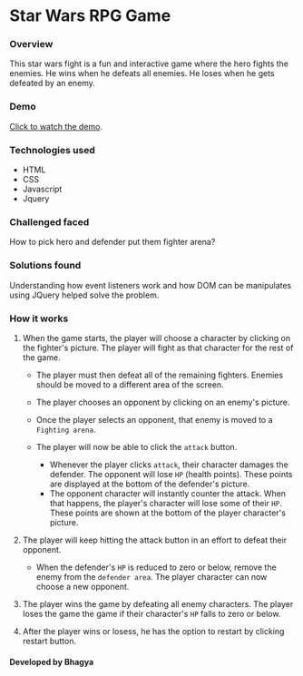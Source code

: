 # Star Wars RPG Game

### Overview
This star wars fight is a fun and interactive game where the hero fights the enemies. He wins when he defeats all enemies. He loses when he gets defeated by an enemy.

### Demo
[Click to watch the demo](https://guarded-woodland-81367.herokuapp.com).

### Technologies used
* HTML
* CSS
* Javascript
* Jquery

### Challenged faced
How to pick hero and defender put them fighter arena?

### Solutions found
Understanding how event listeners work and how DOM can be manipulates using JQuery helped solve the problem.

### How it works

1. When the game starts, the player will choose a character by clicking on the fighter's picture. The player will fight as that character for the rest of the game.

	* The player must then defeat all of the remaining fighters. Enemies should be moved to a different area of the screen.

	* The player chooses an opponent by clicking on an enemy's picture.

	* Once the player selects an opponent, that enemy is moved to a `Fighting arena`.

	* The player will now be able to click the `attack` button.
		* Whenever the player clicks `attack`, their character damages the defender. The opponent will lose `HP` (health points). These points are displayed at the bottom of the defender's picture. 
		* The opponent character will instantly counter the attack. When that happens, the player's character will lose some of their `HP`. These points are shown at the bottom of the player character's picture.

2. The player will keep hitting the attack button in an effort to defeat their opponent.
	* When the defender's `HP` is reduced to zero or below, remove the enemy from the `defender area`. The player character can now choose a new opponent.

3. The player wins the game by defeating all enemy characters. The player loses the game the game if their character's `HP` falls to zero or below.

4. After the player wins or losess, he has the option to restart by clicking restart button.

#### Developed by Bhagya

